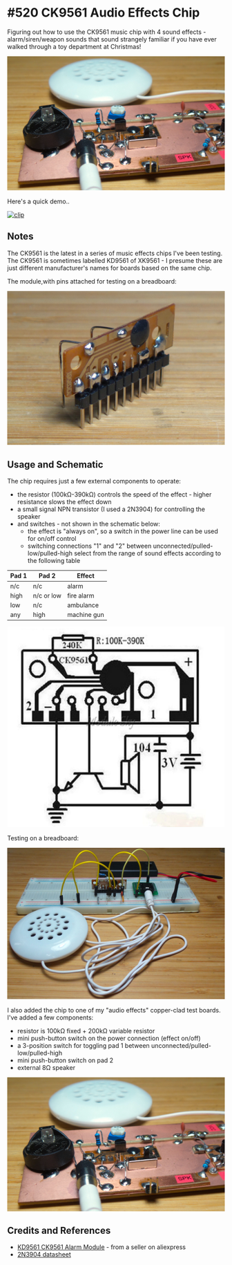 # #520 CK9561 Audio Effects Chip

Figuring out how to use the CK9561 music chip with 4 sound effects - alarm/siren/weapon sounds that sound strangely familiar if you have ever walked through a toy department at Christmas!

![Build](./assets/CK9561_build.jpg?raw=true)

Here's a quick demo..

[![clip](https://img.youtube.com/vi/wS0hG0z_4rM/0.jpg)](https://www.youtube.com/watch?v=wS0hG0z_4rM)

## Notes

The CK9561 is the latest in a series of music effects chips I've been testing.
The CK9561 is sometimes labelled KD9561 of XK9561 - I presume these are just different manufacturer's names for boards based on the same chip.

The module,with pins attached for testing on a breadboard:

![Build](./assets/CK9561_module.jpg?raw=true)

## Usage and Schematic

The chip requires just a few external components to operate:

* the resistor (100kΩ-390kΩ) controls the speed of the effect - higher resistance slows the effect down
* a small signal NPN transistor (I used a 2N3904) for controlling the speaker
* and switches - not shown in the schematic below:
    * the effect is "always on", so a switch in the power line can be used for on/off control
    * switching connections "1" and "2" between unconnected/pulled-low/pulled-high select from the range of sound effects according to the following table


| Pad 1 | Pad 2      | Effect      |
|-------|------------|-------------|
| n/c   | n/c        | alarm       |
| high  | n/c or low | fire alarm  |
| low   | n/c        | ambulance   |
| any   | high       | machine gun |


![Schematic](./assets/CK9561_schematic.jpg?raw=true)

Testing on a breadboard:

![Build](./assets/CK9561_bb_build.jpg?raw=true)

I also added the chip to one of my "audio effects" copper-clad test boards. I've added a few components:

* resistor is 100kΩ fixed + 200kΩ variable resistor
* mini push-button switch on the power connection (effect on/off)
* a 3-position switch for toggling pad 1 between unconnected/pulled-low/pulled-high
* mini push-button switch on pad 2
* external 8Ω speaker

![Build](./assets/CK9561_build.jpg?raw=true)

## Credits and References

* [KD9561 CK9561 Alarm Module](https://www.aliexpress.com/item/32893135639.html) - from a seller on aliexpress
* [2N3904 datasheet](https://www.futurlec.com/Transistors/2N3904.shtml)
